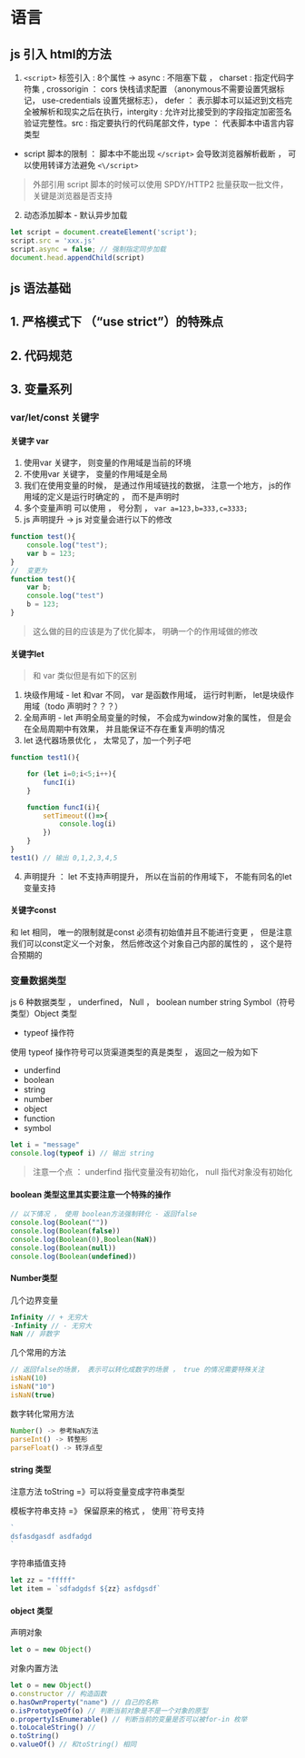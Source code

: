 # 语言

## js 引入 html的方法

1. ```<script>``` 标签引入 : 8个属性 -> async : 不阻塞下载 ， charset : 指定代码字符集 , crossorigin ： cors 快栈请求配置 （anonymous不需要设置凭据标记， use-credentials 设置凭据标志）， defer ： 表示脚本可以延迟到文档完全被解析和现实之后在执行，intergity : 允许对比接受到的字段指定加密签名验证完整性。src : 指定要执行的代码尾部文件，type ： 代表脚本中语言内容类型
- script 脚本的限制 ： 脚本中不能出现 ```</script>``` 会导致浏览器解析截断 ， 可以使用转译方法避免 ```<\/script>```

> 外部引用 script 脚本的时候可以使用 SPDY/HTTP2 批量获取一批文件， 关键是浏览器是否支持

2. 动态添加脚本 - 默认异步加载
```javascript
let script = document.createElement('script');
script.src = 'xxx.js'
script.async = false; // 强制指定同步加载
document.head.appendChild(script)
```

## js 语法基础

## 1. 严格模式下 （“use strict”）的特殊点

## 2. 代码规范

## 3. 变量系列

### var/let/const 关键字

#### 关键字 var
1. 使用var 关键字， 则变量的作用域是当前的环境
2. 不使用var 关键字， 变量的作用域是全局
3. 我们在使用变量的时候， 是通过作用域链找的数据， 注意一个地方， js的作用域的定义是运行时确定的 ， 而不是声明时
4. 多个变量声明 可以使用 ， 号分割 ， ```var a=123,b=333,c=3333;```
5. js 声明提升 -> js 对变量会进行以下的修改
```javascript
function test(){
    console.log("test");
    var b = 123;
}
//  变更为
function test(){
    var b;
    console.log("test")
    b = 123;
}
```

> 这么做的目的应该是为了优化脚本， 明确一个的作用域做的修改

#### 关键字let

> 和 var 类似但是有如下的区别

1. 块级作用域 - let 和var 不同， var 是函数作用域， 运行时判断， let是块级作用域（todo 声明时？？？）
2. 全局声明 - let 声明全局变量的时候， 不会成为window对象的属性， 但是会在全局周期中有效果， 并且能保证不存在重复声明的情况
3. let 迭代器场景优化 ， 太常见了，加一个列子吧
```javascript
function test1(){

    for (let i=0;i<5;i++){
        funcI(i)
    }

    function funcI(i){
        setTimeout(()=>{
            console.log(i)
        })
    }
}
test1() // 输出 0,1,2,3,4,5
```
4. 声明提升 ： let 不支持声明提升， 所以在当前的作用域下， 不能有同名的let 变量支持

#### 关键字const

和 let 相同， 唯一的限制就是const 必须有初始值并且不能进行变更 ，  但是注意我们可以const定义一个对象， 然后修改这个对象自己内部的属性的 ， 这个是符合预期的

### 变量数据类型

js 6 种数据类型 ， underfined， Null ， boolean number string Symbol（符号类型）Object 类型

- typeof 操作符

使用 typeof 操作符号可以货渠道类型的真是类型 ， 返回之一般为如下

- underfind
- boolean
- string
- number
- object
- function
- symbol
```javascript
let i = "message"
console.log(typeof i) // 输出 string
```

> 注意一个点 ： underfind 指代变量没有初始化， null 指代对象没有初始化

#### boolean 类型这里其实要注意一个特殊的操作

```javascript
// 以下情况 ， 使用 boolean方法强制转化 - 返回false
console.log(Boolean(""))
console.log(Boolean(false))
console.log(Boolean(0),Boolean(NaN))
console.log(Boolean(null))
console.log(Boolean(undefined))
```

#### Number类型

几个边界变量 

```javascript
Infinity // + 无穷大
-Infinity // - 无穷大
NaN // 非数字
```

几个常用的方法

```javascript
// 返回false的场景， 表示可以转化成数字的场景 ， true 的情况需要特殊关注
isNaN(10)
isNaN("10")
isNaN(true)
```

数字转化常用方法

```javascript
Number() -> 参考NaN方法
parseInt() -> 转整形
parseFloat() -> 转浮点型
```

#### string 类型

注意方法 toString =》可以将变量变成字符串类型

模板字符串支持  =》 保留原来的格式 ， 使用``符号支持

```javascript
`
dsfasdgasdf asdfadgd
`
```

字符串插值支持 

```javascript
let zz = "fffff"
let item = `sdfadgdsf ${zz} asfdgsdf`
```

#### object 类型

声明对象

```javascript
let o = new Object()
```

对象内置方法

```javascript
let o = new Object()
o.constructor // 构造函数
o.hasOwnProperty("name") // 自己的名称
o.isPrototypeOf(o) // 判断当前对象是不是一个对象的原型
o.propertyIsEnumerable() // 判断当前的变量是否可以被for-in 枚举
o.toLocaleString() // 
o.toString()
o.valueOf() // 和toString() 相同
```



